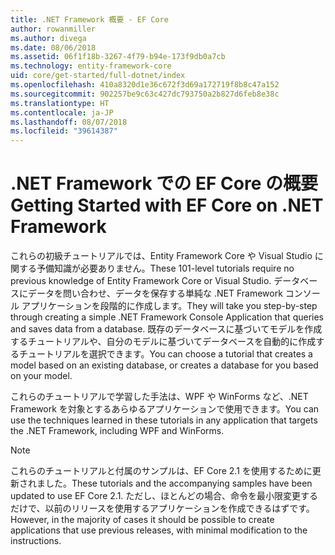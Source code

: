 ```yaml
---
title: .NET Framework 概要 - EF Core
author: rowanmiller
ms.author: divega
ms.date: 08/06/2018
ms.assetid: 06f1f18b-3267-4f79-b94e-173f9db0a7cb
ms.technology: entity-framework-core
uid: core/get-started/full-dotnet/index
ms.openlocfilehash: 410a8320d1e36c672f3d69a172719f8b8c47a152
ms.sourcegitcommit: 902257be9c63c427dc793750a2b827d6feb8e38c
ms.translationtype: HT
ms.contentlocale: ja-JP
ms.lasthandoff: 08/07/2018
ms.locfileid: "39614387"
---
```

# <a name="getting-started-with-ef-core-on-net-framework"></a><span data-ttu-id="dc91d-102">.NET Framework での EF Core の概要</span><span class="sxs-lookup"><span data-stu-id="dc91d-102">Getting Started with EF Core on .NET Framework</span></span>

<span data-ttu-id="dc91d-103">これらの初級チュートリアルでは、Entity Framework Core や Visual Studio に関する予備知識が必要ありません。</span><span class="sxs-lookup"><span data-stu-id="dc91d-103">These 101-level tutorials require no previous knowledge of Entity Framework Core or Visual Studio.</span></span> <span data-ttu-id="dc91d-104">データベースにデータを問い合わせ、データを保存する単純な .NET Framework コンソール アプリケーションを段階的に作成します。</span><span class="sxs-lookup"><span data-stu-id="dc91d-104">They will take you step-by-step through creating a simple .NET Framework Console Application that queries and saves data from a database.</span></span> <span data-ttu-id="dc91d-105">既存のデータベースに基づいてモデルを作成するチュートリアルや、自分のモデルに基づいてデータベースを自動的に作成するチュートリアルを選択できます。</span><span class="sxs-lookup"><span data-stu-id="dc91d-105">You can choose a tutorial that creates a model based on an existing database, or creates a database for you based on your model.</span></span>

<span data-ttu-id="dc91d-106">これらのチュートリアルで学習した手法は、WPF や WinForms など、.NET Framework を対象とするあらゆるアプリケーションで使用できます。</span><span class="sxs-lookup"><span data-stu-id="dc91d-106">You can use the techniques learned in these tutorials in any application that targets the .NET Framework, including WPF and WinForms.</span></span>

> [!NOTE]  
> <span data-ttu-id="dc91d-107">これらのチュートリアルと付属のサンプルは、EF Core 2.1 を使用するために更新されました。</span><span class="sxs-lookup"><span data-stu-id="dc91d-107">These tutorials and the accompanying samples have been updated to use EF Core 2.1.</span></span> <span data-ttu-id="dc91d-108">ただし、ほとんどの場合、命令を最小限変更するだけで、以前のリリースを使用するアプリケーションを作成できるはずです。</span><span class="sxs-lookup"><span data-stu-id="dc91d-108">However, in the majority of cases it should be possible to create applications that use previous releases, with minimal modification to the instructions.</span></span>
